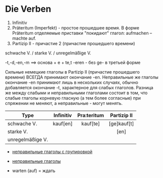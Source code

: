 # Die Verben

1. Infinitiv 
2. Präteritum (Imperfekt) - простое прошедшее время. В форме Präteritum отделяемые приставки "покидают" глагол: aufmachen – machte auf.
3. Partizip II - причастие 2 (причастие прошедшего времени)

schwache V. / starke V. / unregelmäßige V.

-t,-d,-en,-m ==> основа + e + te,t
-eren - без ge- в третьей форме

Сильные немецкие глаголы в Partizip II (причастие прошедшего времени) ВСЕГДА принимают окончание -en. Неправильные же глаголы окончание -en принимают лишь в нескольких случаях, обычно добавляется окончание -t, характерное для слабых глаголов.
Разница же между слабыми и неправильными глаголами состоит в том, что слабые глаголы корневую гласную (а тем более согласные) при спряжении не меняют, а неправильные - могут менять.

| Type              | Infinitiv    | Pra:teritum             | Partizip II            |
|-------------------|:------------:|:-----------------------:|:----------------------:|
| schwache V.       |     kauf[en] |                kauf[te] |            [ge]kauf[t] |
| starke V.         |              |                         |                   [en] |
| unregelmäßige V.  |              |                         |                        |


- [неправильные глаголы с групировкой](./images/Verben/nemeckie-nepravilnye-glagoly.pdf)
- [неправильные глаголы](./images/Verben/Tablitsa_silnyih_i_nepravilnyih_glagolov.pdf)



- warten (auf) = ждать